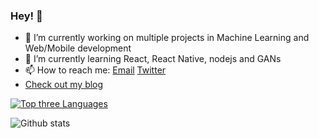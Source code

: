 ### Hey! 👋

- 🔭 I’m currently working on multiple projects in Machine Learning and Web/Mobile development
- 🌱 I’m currently learning React, React Native, nodejs and GANs
- 📫 How to reach me: <a href="mailto:pluitel11@gmail.com" target="_blank">Email</a> <a href="https://www.twitter.com/@pratikHluitel" target="_blank">Twitter</a>
- [Check out my blog](https://pratikl.com.np)

[![Top three Languages](https://github-readme-stats.vercel.app/api/top-langs/?username=pratikluitel&theme=radical&hide=jupyter+notebook,css)](https://github.com/anuraghazra/github-readme-stats)

![Github stats](https://github-readme-stats.vercel.app/api?username=pratikluitel&hide=stars&count_private=true&theme=radical&&show_icons=true)

